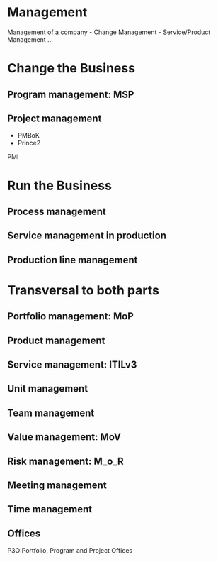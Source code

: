 # Management
Management of a company - Change Management - Service/Product Management ...

Change the Business
===================

Program management: MSP
-----------------------

Project management
------------------

* PMBoK
* Prince2

PMI


Run the Business
================

Process management
------------------

Service management in production
--------------------------------

Production line management
--------------------------



Transversal to both parts
=========================

Portfolio management: MoP
-------------------------

Product management
------------------

Service management: ITILv3
--------------------------

Unit management
---------------

Team management
---------------

Value management: MoV
---------------------

Risk management: M_o_R
----------------------

Meeting management
------------------

Time management
---------------

Offices
-------

P3O:Portfolio, Program and Project Offices

